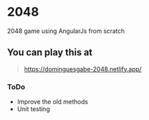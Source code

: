 # 2048
2048 game using AngularJs from scratch

## You can play this at
> https://dominguesgabe-2048.netlify.app/

### ToDo
- Improve the old methods
- Unit testing 